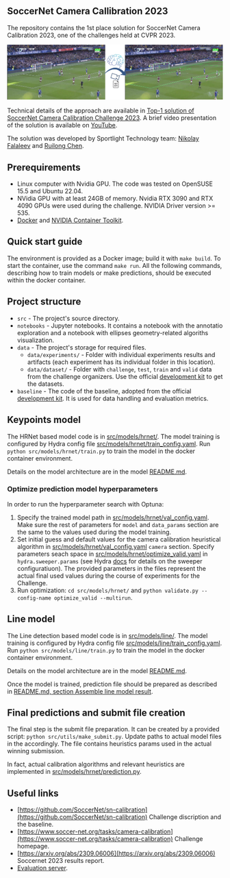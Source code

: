 ## SoccerNet Camera Callibration 2023

The repository contains the 1st place solution for SoccerNet Camera Calibration 2023, one of the challenges held at CVPR 2023.

![An image and predictions visualization overlayed](readme_img/image_and_predictions.jpg)

Technical details of the approach are available in [Top-1 solution of SoccerNet Camera Calibration Challenge 2023](https://nikolasent.github.io/deeplearning/computervision/2023/06/20/SoccerNet-Camera-Calibration-2023.html). A brief video presentation of the solution is available on [YouTube](https://www.youtube.com/watch?v=bP72jfyecrw).

The solution was developed by Sportlight Technology team: [Nikolay Falaleev](https://github.com/NikolasEnt) and [Ruilong Chen](https://github.com/ruilongml).

## Prerequirements

* Linux computer with Nvidia GPU. The code was tested on OpenSUSE 15.5 and Ubuntu 22.04.
* NVidia GPU with at least 24GB of memory. Nvidia RTX 3090 and RTX 4090 GPUs were used during the challenge. NVIDIA Driver version >= 535.
* [Docker](https://docs.docker.com/engine/install/) and [NVIDIA Container Toolkit](https://docs.nvidia.com/datacenter/cloud-native/container-toolkit/latest/install-guide.html).


## Quick start guide

The environment is provided as a Docker image; build it with `make build`. To start the container, use the command `make run`. All the following commands, describing how to train models or make predictions, should be executed within the docker container.


## Project structure

* `src` - The project's source directory.
* `notebooks` - Jupyter notebooks. It contains a notebook with the annotatio exploration and a notebook with ellipses geometry-related algoriths visualization.
* `data` - The project's storage for required files.
  * `data/experiments/` - Folder with individual experiments results and artifacts (each experiment has its individual folder in this location).
  * `data/dataset/` - Folder with `challenge`, `test`, `train` and `valid` data from the challenge organizers. Use the official [development kit](https://github.com/SoccerNet/sn-calibration) to get the datasets.
* `baseline` - The code of the baseline, adopted from the official [development kit](https://github.com/SoccerNet/sn-calibration). It is used for data handling and evaluation metrics.

## Keypoints model

The HRNet based model code is in [src/models/hrnet/](src/models/hrnet). The model training is configured by Hydra config file [src/models/hrnet/train_config.yaml](src/models/hrnet/train_config.yaml). Run `python src/models/hrnet/train.py` to train the model in the docker container environment.

Details on the model architecture are in the model [README.md](/src/models/hrnet/README.md).

### Optimize prediction model hyperparameters

In order to run the hyperparameter search with Optuna:
1. Specify the trained model path in [src/models/hrnet/val_config.yaml](src/models/hrnet/val_config.yaml). Make sure the rest of parameters for `model` and `data_params` section are the same to the values used during the model training.
2. Set initial guess and default values for the camera calibration heuristical algorithm in [src/models/hrnet/val_config.yaml](src/models/hrnet/val_config.yaml) `camera` section. Specify parameters seach space in [src/models/hrnet/optimize_valid.yaml](src/models/hrnet/optimize_valid.yaml) in `hydra.sweeper.params` (see Hydra [docs](https://hydra.cc/docs/plugins/optuna_sweeper/) for details on the sweeper configuratiuon). The provided parameters in the files represent the actual final used values during the course of experiments for the Challenge.
3. Run optimization: `cd src/models/hrnet/` and `python validate.py --config-name optimize_valid --multirun`.


## Line model

The Line detection based model code is in [src/models/line/](src/models/line). 
The model training is configured by Hydra config file 
[src/models/line/train_config.yaml](src/models/hrnet/train_config.yaml). 
Run `python src/models/line/train.py` to train the model in the docker container environment.

Details on the model architecture are in the model [README.md](/src/models/line/README.md).


Once the model is trained, prediction file should be prepared as described in [README.md, section Assemble line model result](/src/models/line/README.md#assemble-line-model-result).

## Final predictions and submit file creation

The final step is the submit file preparation. It can be created by a provided script: `python src/utils/make_submit.py`.
Update paths to actual model files in the accordingly. The file contains heuristics params used in the actual winning submission.

In fact, actual calibration algorithms and relevant heuristics are implemented in [src/models/hrnet/prediction.py](src/models/hrnet/prediction.py).

## Useful links

* [https://github.com/SoccerNet/sn-calibration](https://github.com/SoccerNet/sn-calibration) Challenge discription and the baseline.
* [https://www.soccer-net.org/tasks/camera-calibration](https://www.soccer-net.org/tasks/camera-calibration) Challenge homepage.
* [https://arxiv.org/abs/2309.06006](https://arxiv.org/abs/2309.06006) Soccernet 2023 results report.
* [Evaluation server](https://eval.ai/web/challenges/challenge-page/1946/overview).